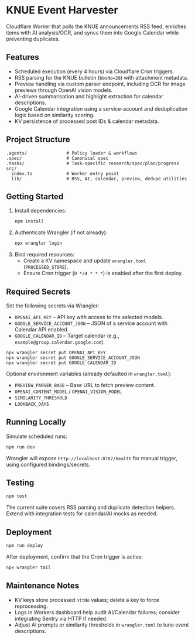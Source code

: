 # KNUE Event Harvester

Cloudflare Worker that polls the KNUE announcements RSS feed, enriches items with AI analysis/OCR, and syncs them into Google Calendar while preventing duplicates.

## Features

- Scheduled execution (every 4 hours) via Cloudflare Cron triggers.
- RSS parsing for the KNUE bulletin (`bbsNo=28`) with attachment metadata.
- Preview handling via custom parser endpoint, including OCR for image previews through OpenAI vision models.
- AI-driven summarisation and highlight extraction for calendar descriptions.
- Google Calendar integration using a service-account and deduplication logic based on similarity scoring.
- KV persistence of processed post IDs & calendar metadata.

## Project Structure

```
.agents/               # Policy loader & workflows
.spec/                 # Canonical spec
.tasks/                # Task-specific research/spec/plan/progress
src/
  index.ts             # Worker entry point
  lib/                 # RSS, AI, calendar, preview, dedupe utilities
```

## Getting Started

1. Install dependencies:
   ```bash
   npm install
   ```
2. Authenticate Wrangler (if not already):
   ```bash
   npx wrangler login
   ```
3. Bind required resources:
   - Create a KV namespace and update `wrangler.toml` (`PROCESSED_STORE`).
   - Ensure Cron trigger (`0 */4 * * *`) is enabled after the first deploy.

## Required Secrets

Set the following secrets via Wrangler:

- `OPENAI_API_KEY` – API key with access to the selected models.
- `GOOGLE_SERVICE_ACCOUNT_JSON` – JSON of a service account with Calendar API enabled.
- `GOOGLE_CALENDAR_ID` – Target calendar (e.g., `example@group.calendar.google.com`).

```
npx wrangler secret put OPENAI_API_KEY
npx wrangler secret put GOOGLE_SERVICE_ACCOUNT_JSON
npx wrangler secret put GOOGLE_CALENDAR_ID
```

Optional environment variables (already defaulted in `wrangler.toml`):

- `PREVIEW_PARSER_BASE` – Base URL to fetch preview content.
- `OPENAI_CONTENT_MODEL` / `OPENAI_VISION_MODEL`
- `SIMILARITY_THRESHOLD`
- `LOOKBACK_DAYS`

## Running Locally

Simulate scheduled runs:

```bash
npm run dev
```

Wrangler will expose `http://localhost:8787/health` for manual trigger, using configured bindings/secrets.

## Testing

```bash
npm test
```

The current suite covers RSS parsing and duplicate detection helpers. Extend with integration tests for calendar/AI mocks as needed.

## Deployment

```bash
npm run deploy
```

After deployment, confirm that the Cron trigger is active:

```bash
npx wrangler tail
```

## Maintenance Notes

- KV keys store processed `nttNo` values; delete a key to force reprocessing.
- Logs in Workers dashboard help audit AI/Calendar failures; consider integrating Sentry via HTTP if needed.
- Adjust AI prompts or similarity thresholds in `wrangler.toml` to tune event descriptions.

